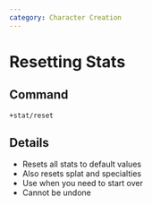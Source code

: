 ```yaml
---
category: Character Creation
---
```


# Resetting Stats

## Command

`+stat/reset`

## Details

- Resets all stats to default values
- Also resets splat and specialties
- Use when you need to start over
- Cannot be undone
